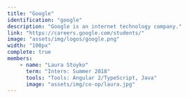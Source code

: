 ```yaml
---
title: "Google"
identification: "google"
description: "Google is an internet technology company."
link: "https://careers.google.com/students/"
image: "assets/img/logos/google.png"
width: "100px"
complete: true
members:
    - name: "Laura Stoyko"
      term: "Intern: Summer 2018"
      tools: "Tools: Angular 2/TypeScript, Java"
      image: "assets/img/co-op/laura.jpg"
---
```


